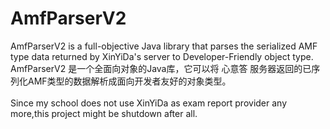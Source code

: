 # AmfParserV2
AmfParserV2 is a full-objective Java library that parses the serialized AMF type data returned by XinYiDa's server to Developer-Friendly object type.<br>
AmfParserV2 是一个全面向对象的Java库，它可以将 心意答 服务器返回的已序列化AMF类型的数据解析成面向开发者友好的对象类型。<br>
<br>
Since my school does not use XinYiDa as exam report provider any more,this project might be shutdown after all.
